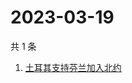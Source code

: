 # 2023-03-19

共 1 条

<!-- BEGIN -->
<!-- 最后更新时间 Sun Mar 19 2023 01:07:54 GMT+0800 (China Standard Time) -->

1. [土耳其支持芬兰加入北约](https://www.zhihu.com/search?q=土耳其支持芬兰加入北约)

<!-- END -->

